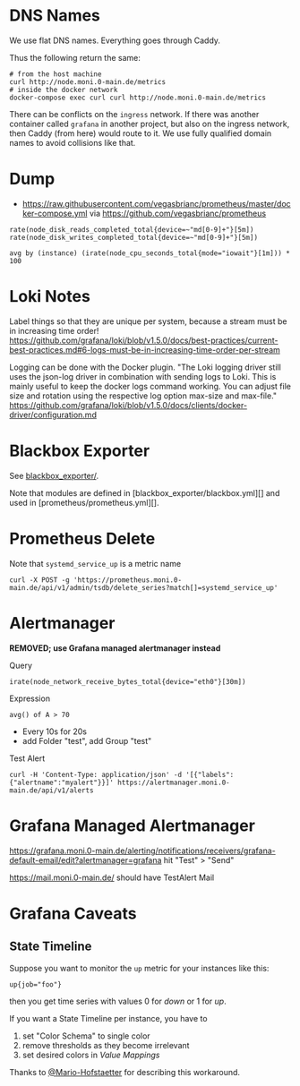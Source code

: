 # DNS Names
We use flat DNS names. Everything goes through Caddy.

Thus the following return the same:
```
# from the host machine
curl http://node.moni.0-main.de/metrics
# inside the docker network
docker-compose exec curl curl http://node.moni.0-main.de/metrics
```

There can be conflicts on the `ingress` network. If there was another container
called `grafana` in another project, but also on the ingress network, then
Caddy (from here) would route to it. We use fully qualified domain
names to avoid collisions like that.


# Dump
- https://raw.githubusercontent.com/vegasbrianc/prometheus/master/docker-compose.yml
  via https://github.com/vegasbrianc/prometheus

```
rate(node_disk_reads_completed_total{device=~"md[0-9]+"}[5m])
rate(node_disk_writes_completed_total{device=~"md[0-9]+"}[5m])

avg by (instance) (irate(node_cpu_seconds_total{mode="iowait"}[1m])) * 100
```


# Loki Notes
Label things so that they are unique per system, because a stream must be in
increasing time order!
https://github.com/grafana/loki/blob/v1.5.0/docs/best-practices/current-best-practices.md#6-logs-must-be-in-increasing-time-order-per-stream

Logging can be done with the Docker plugin.
"The Loki logging driver still uses the json-log driver in combination with
sending logs to Loki. This is mainly useful to keep the docker logs command
working. You can adjust file size and rotation using the respective log option
max-size and max-file."
https://github.com/grafana/loki/blob/v1.5.0/docs/clients/docker-driver/configuration.md


# Blackbox Exporter
See [blackbox_exporter/](blackbox_exporter/README.md).

Note that modules are defined in [blackbox_exporter/blackbox.yml][] and used
in [prometheus/prometheus.yml][].


# Prometheus Delete
Note that `systemd_service_up` is a metric name
```
curl -X POST -g 'https://prometheus.moni.0-main.de/api/v1/admin/tsdb/delete_series?match[]=systemd_service_up'
```


# Alertmanager
**REMOVED; use Grafana managed alertmanager instead**

Query
```
irate(node_network_receive_bytes_total{device="eth0"}[30m])
```

Expression
```
avg() of A > 70
```

- Every 10s for 20s
- add Folder "test", add Group "test"


Test Alert
```
curl -H 'Content-Type: application/json' -d '[{"labels":{"alertname":"myalert"}}]' https://alertmanager.moni.0-main.de/api/v1/alerts
```


# Grafana Managed Alertmanager
https://grafana.moni.0-main.de/alerting/notifications/receivers/grafana-default-email/edit?alertmanager=grafana
hit "Test" > "Send"

https://mail.moni.0-main.de/ should have TestAlert Mail


# Grafana Caveats

## State Timeline
Suppose you want to monitor the `up` metric for your instances like this:
```
up{job="foo"}
```
then you get time series with values 0 for *down* or 1 for *up*.

If you want a State Timeline per instance, you have to

1. set "Color Schema" to single color
2. remove thresholds as they become irrelevant
3. set desired colors in *Value Mappings*

Thanks to
[@Mario-Hofstaetter](https://github.com/grafana/grafana/issues/40661#issuecomment-1121196025)
for describing this workaround.
